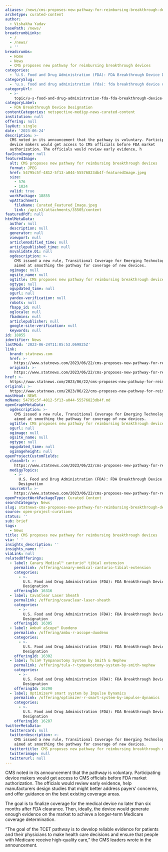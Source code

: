 ```yaml
---
aliases: /news/cms-proposes-new-pathway-for-reimbursing-breakthrough-devices
archetype: curated-content
author:
  - Vishakha Yadav
basePath: /news/
breadcrumbLinks:
  - /
  - /news/
  - ''
breadcrumbs:
  - Home
  - News
  - CMS proposes new pathway for reimbursing breakthrough devices
categories:
  - 'U.S. Food and Drug Administration (FDA): FDA Breakthrough Device Designation'
categorySlug:
  - 'u.s. food and drug administration (fda): fda breakthrough device designation'
categoryUrl:
  - >-
    topic/u-s-food-and-drug-administration-fda-fda-breakthrough-device-designation
categoryLabel:
  - FDA Breakthrough Device Designation
contentCategories: netspective-medigy-news-curated-content
institution: null
offering: null
layOut: single
date: '2023-06-24'
description: >-
  CMS noted in its announcement that the pathway is voluntary. Participating
  device makers would get access to CMS officials before FDA market
  authorization. The officials would review early evidence, h
favIconImage: null
featuredImage:
  alt: CMS proposes new pathway for reimbursing breakthrough devices
  format: JPEG
  href: 54795c5f-4812-5f13-a044-55576823db4f-featuredImage.jpeg
  size:
    - 576
    - 1024
  valid: true
  workPackage: 18855
  wpAttachment:
    fileName: Curated_Featured_Image.jpeg
    link: /api/v3/attachments/35505/content
featuredPdf: null
htmlMetaData:
  author: null
  description: null
  generator: null
  viewport: null
  articlemodified_time: null
  articlepublished_time: null
  msvalidate.01: null
  ogdescription: >-
    CMS issued a new rule, Transitional Coverage for Emerging Technologies,
    aimed at smoothing the pathway for coverage of new devices.
  ogimage: null
  ogsite_name: null
  ogtitle: CMS proposes new pathway for reimbursing breakthrough devices
  ogtype: null
  ogupdated_time: null
  ogurl: null
  yandex-verification: null
  robots: null
  fbapp_id: null
  oglocale: null
  fbadmins: null
  articlepublisher: null
  google-site-verification: null
  keywords: null
id: 18855
identifier: News
lastMod: '2023-06-24T11:05:53.069825Z'
link:
  brand: statnews.com
  href: >-
    https://www.statnews.com/2023/06/22/cms-proposes-new-pathway-for-reimbursing-breakthrough-devices/
  original: >-
    https://www.statnews.com/2023/06/22/cms-proposes-new-pathway-for-reimbursing-breakthrough-devices/
href: >-
  https://www.statnews.com/2023/06/22/cms-proposes-new-pathway-for-reimbursing-breakthrough-devices/
original: >-
  https://www.statnews.com/2023/06/22/cms-proposes-new-pathway-for-reimbursing-breakthrough-devices/
mastHead: NEWS
mdName: 54795c5f-4812-5f13-a044-55576823db4f.md
openGraphMetaData:
  ogdescription: >-
    CMS issued a new rule, Transitional Coverage for Emerging Technologies,
    aimed at smoothing the pathway for coverage of new devices.
  ogtitle: CMS proposes new pathway for reimbursing breakthrough devices
  ogurl: null
  ogimage: null
  ogsite_name: null
  ogtype: null
  ogupdated_time: null
  ogimageheight: null
openProjectCustomFields:
  cleanUrl: >-
    https://www.statnews.com/2023/06/22/cms-proposes-new-pathway-for-reimbursing-breakthrough-devices/
  medigyTopics:
    - >-
      U.S. Food and Drug Administration (FDA): FDA Breakthrough Device
      Designation
  sourceUrl: >-
    https://www.statnews.com/2023/06/22/cms-proposes-new-pathway-for-reimbursing-breakthrough-devices/
openProjectWorkPackageType: Curated Content
searchCategory: News
slug: statnews-cms-proposes-new-pathway-for-reimbursing-breakthrough-devices
source: open-project-curations
status: ''
sub: brief
tags:
  - News
title: CMS proposes new pathway for reimbursing breakthrough devices
via: ' '
insights_description: ''
insights_name: ''
viaLink: null
relatedOfferings:
  - label: Canary Medical™ canturio™ tibial extension
    permalink: /offering/canary-medical-canturio-tibial-extension
    categories:
      - >-
        U.S. Food and Drug Administration (FDA): FDA Breakthrough Device
        Designation
    offeringId: 16316
  - label: CavaClear Laser Sheath
    permalink: /offering/cavaclear-laser-sheath
    categories:
      - >-
        U.S. Food and Drug Administration (FDA): FDA Breakthrough Device
        Designation
    offeringId: 16305
  - label: Ambu® aScope™ Duodeno
    permalink: /offering/ambu-r-ascope-duodeno
    categories:
      - >-
        U.S. Food and Drug Administration (FDA): FDA Breakthrough Device
        Designation
    offeringId: 16302
  - label: Tula® Tympanostomy System by Smith & Nephew
    permalink: /offering/tula-r-tympanostomy-system-by-smith-nephew
    categories:
      - >-
        U.S. Food and Drug Administration (FDA): FDA Breakthrough Device
        Designation
    offeringId: 16290
  - label: Optimizer® smart system by Impulse Dynamics
    permalink: /offering/optimizer-r-smart-system-by-impulse-dynamics
    categories:
      - >-
        U.S. Food and Drug Administration (FDA): FDA Breakthrough Device
        Designation
    offeringId: 16287
twitterMetaData:
  twittercard: null
  twitterdescription: >-
    CMS issued a new rule, Transitional Coverage for Emerging Technologies,
    aimed at smoothing the pathway for coverage of new devices.
  twittertitle: CMS proposes new pathway for reimbursing breakthrough devices
  twitterimage: null
  twitterurl: null
---
```

<p>CMS noted in its announcement that the pathway is voluntary. Participating device makers would get access to CMS officials before FDA market authorization. The officials would review early evidence, help manufacturers design studies that might better address payers’ concerns, and offer guidance on the best existing coverage areas.&nbsp;</p><p>The goal is to finalize coverage for the medical device no later than six months after FDA clearance. Then, ideally, the device would generate enough evidence on the market to achieve a longer-term Medicare coverage determination.&nbsp;</p><p>“The goal of the TCET pathway is to develop reliable evidence for patients and their physicians to make health care decisions and ensure that people with Medicare receive high-quality care,” the CMS leaders wrote in the announcement.&nbsp;</p>